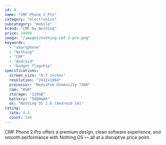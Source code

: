```yaml
---
id: 8
name: "CMF Phone 2 Pro"
category: "electronics"
subcategory: "mobile"
brand: "CMF by Nothing"
price: 24999
image: "/images/nothing-cmf-2-pro.png"
keywords:
  - "smartphone"
  - "Nothing"
  - "CMF"
  - "Android"
  - "budget flagship"
specifications:
  screen_size: "6.7 inches"
  resolution: "2412x1084"
  processor: "MediaTek Dimensity 7300"
  ram: "8GB"
  storage: "128GB"
  battery: "5000mAh"
  os: "Nothing OS 2.6 (Android 14)"
rating:
  rate: 4.4
  count: 340
---
```


CMF Phone 2 Pro offers a premium design, clean software experience, and smooth performance with Nothing OS — all at a disruptive price point.
